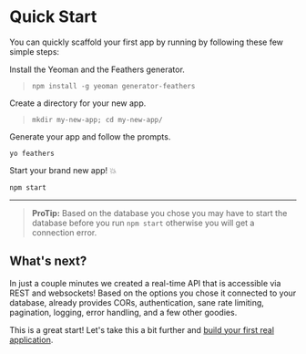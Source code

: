 # Quick Start

You can quickly scaffold your first app by running by following these few simple steps:

Install the Yeoman and the Feathers generator.

> `npm install -g yeoman generator-feathers`

Create a directory for your new app.

> `mkdir my-new-app; cd my-new-app/`

Generate your app and follow the prompts.

`yo feathers`

Start your brand new app! 💥

`npm start`

---

> **ProTip:** Based on the database you chose you may have to start the database before you run `npm start` otherwise you will get a connection error.

## What's next?

In just a couple minutes we created a real-time API that is accessible via REST and websockets! Based on the options you chose it connected to your database, already provides CORs, authentication, sane rate limiting, pagination, logging, error handling, and a few other goodies.

This is a great start! Let's take this a bit further and [build your first real application](your-first-app/readme.md).

